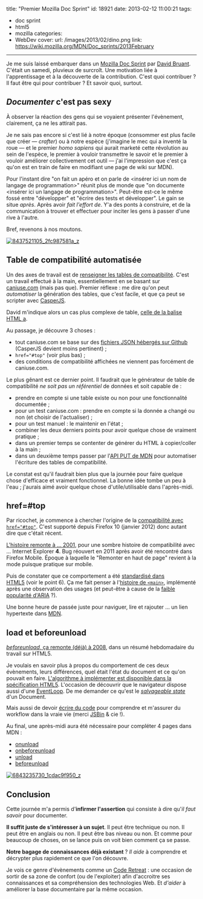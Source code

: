 title: "Premier Mozilla Doc Sprint"
id: 18921
date: 2013-02-12 11:00:21
tags:
- doc sprint
- html5
- mozilla
categories:
- WebDev
cover:
  url: /images/2013/02/dino.png
  link: https://wiki.mozilla.org/MDN/Doc_sprints/2013February
---

Je me suis laissé embarquer dans un [Mozilla Doc Sprint](https://wiki.mozilla.org/MDN/Doc_sprints/2013February) par [David Bruant](https://twitter.com/davidbruant). C'était un samedi, pluvieux de surcroît. Une motivation liée à l'apprentissage et à la découverte de la contribution. C'est quoi contribuer ? Il faut être qui pour contribuer ? Et savoir quoi, surtout.

<!--more-->

## _Documenter_ c'est pas sexy

À observer la réaction des gens qui se voyaient présenter l'évènement, clairement, ça ne les attirait pas.

Je ne sais pas encore si c'est lié à notre époque (consommer est plus facile que créer — _crafter_) ou à notre espèce (j'imagine le mec qui a inventé la roue — et le premier _homo sapiens_ qui aurait marketé cette révolution au sein de l'espèce, le premier à vouloir transmettre le savoir et le premier à vouloir améliorer collectivement cet outil — j'ai l'impression que c'est ça qu'on est en train de faire en modifiant une page de wiki sur MDN).

Pour l'instant dire "on fait un apéro et on parle de <insérer ici un nom de langage de programmation>" réunit plus de monde que "on documente <insérer ici un langage de programmation>". Peut-être est-ce le même fossé entre "développer" et "écrire des tests et développer". Le gain se situe _après_. Après avoir _fait l'effort de_. Y'a des ponts à construire, et de la communication à trouver et effectuer pour inciter les gens à passer d'une rive à l'autre.

Bref, revenons à nos moutons.

[![8437521105_2fc987581a_z](/images/2013/02/8437521105_2fc987581a_z-600x396.jpg)](http://www.flickr.com/photos/the-jedi/8437521105/)

## Table de compatibilité automatisée

Un des axes de travail est de [renseigner les tables de compatibilité](https://developer.mozilla.org/fr/docs/Project:Compatibility_tables). C'est un travail effectué à la main, essentiellement en se basant sur [caniuse.com](http://caniuse.com) (mais pas que).
Premier réflexe : me dire qu'on peut _automatiser_ la génération des tables, que c'est facile, et que ça peut se scripter avec [CasperJS](http://casperjs.org/).

David m'indique alors un cas plus complexe de table, [celle de la balise HTML a](https://developer.mozilla.org/en-US/docs/HTML/Element/a#Browser_compatibility).

Au passage, je découvre 3 choses :

*   <span style="line-height: 13px;">tout caniuse.com se base sur des [fichiers JSON hébergés sur Github](https://github.com/Fyrd/caniuse/tree/master/features-json) (CasperJS devient moins pertinent) ;</span>
*   `href="#top"` (voir plus bas) ;
*   des conditions de compatibilité affichées ne viennent pas forcément de caniuse.com.

Le plus gênant est ce dernier point. Il faudrait que le générateur de table de compatibilité _ne soit pas un référentiel_ de données et soit capable de :

*   <span style="line-height: 13px;">prendre en compte si une table existe ou non pour une fonctionnalité documentée ;</span>
*   pour un test caniuse.com : prendre en compte si la donnée a changé ou non (et choisir de l'actualiser) ;
*   pour un test manuel : le maintenir en l'état ;
*   combiner les deux derniers points pour avoir quelque chose de vraiment pratique ;
*   dans un premier temps se contenter de générer du HTML à copier/coller à la main ;
*   dans un deuxième temps passer par l'[API PUT de MDN](https://developer.mozilla.org/en-US/docs/User:lmorchard/PUT-API) pour automatiser l'écriture des tables de compatibilité.

Le constat est qu'il faudrait bien plus que la journée pour faire quelque chose d'efficace et vraiment fonctionnel. La bonne idée tombe un peu à l'eau ; j'aurais aimé avoir quelque chose d'utile/utilisable dans l'après-midi.

## href=#top

Par ricochet, je commence à chercher l'origine de la [compatibilité avec `href="#top"`](https://developer.mozilla.org/en-US/docs/HTML/Element/a#Browser_compatibility). C'est supporté depuis Firefox 10 (janvier 2012) donc autant dire que c'était récent.

[L'histoire remonte à … 2001](https://bugzilla.mozilla.org/show_bug.cgi?id=93077), pour une sombre histoire de compatibilité avec … Internet Explorer **4**. Bug réouvert en 2011 après avoir été rencontré dans Firefox Mobile. Époque à laquelle le "Remonter en haut de page" revient à la mode puisque pratique sur mobile.

Puis de constater que ce comportement a été [standardisé dans HTML5](http://www.whatwg.org/specs/web-apps/current-work/multipage/history.html#scroll-to-fragid) (voir le point 6). Ça me fait penser à l'[histoire de `<main>`](http://www.whatwg.org/specs/web-apps/current-work/multipage/grouping-content.html#the-main-element), implémenté après une observation des usages (et peut-être à cause de la [faible popularité d'ARIA](http://www.sitepoint.com/whos-using-aria/) ?).

Une bonne heure de passée juste pour naviguer, lire et rajouter … un lien hypertexte dans [MDN](https://developer.mozilla.org/).

## load et beforeunload

[_beforeunload_, ça remonte (déjà) à 2008](http://blog.whatwg.org/this-week-in-html-5-episode-16), dans un résumé hebdomadaire du travail sur HTML5.

Je voulais en savoir plus à propos du comportement de ces deux évènements, leurs différences, quel était l'état du document et ce qu'on pouvait en faire. [L'algorithme à implémenter est disponible dans la spécification HTML5](http://www.whatwg.org/specs/web-apps/current-work/multipage/history.html#unloading-documents). L'occasion de découvrir que le navigateur dispose aussi d'une [EventLoop](http://www.whatwg.org/specs/web-apps/current-work/multipage/webappapis.html#event-loops). De me demander ce qu'est l<span style="line-height: 13px;">e </span>[_salvageable state_](http://www.whatwg.org/specs/web-apps/current-work/#concept-document-salvageable)<span style="line-height: 13px;"> d'un Document.</span>

Mais aussi de devoir [écrire du code](http://jsbin.com/ijikic/6) pour comprendre et m'assurer du workflow dans la vraie vie (merci [JSBin](http://jsbin.com) & cie !).

Au final, une après-midi aura été nécessaire pour compléter 4 pages dans MDN :

*   [<span style="line-height: 13px;">onunload</span>](https://developer.mozilla.org/en-US/docs/DOM/window.onunload)
*   [onbeforeunload](https://developer.mozilla.org/en-US/docs/DOM/window.onbeforeunload)
*   [unload](https://developer.mozilla.org/en-US/docs/Mozilla_event_reference/unload)
*   [beforeunload](https://developer.mozilla.org/en-US/docs/Mozilla_event_reference/beforeunload)

[![6843235730_1cdac9f950_z](/images/2013/02/6843235730_1cdac9f950_z-600x399.jpg)](http://www.flickr.com/photos/the-jedi/6843235730/)

## Conclusion

Cette journée m'a permis d'**infirmer l'assertion** qui consiste à dire qu'_il faut savoir_ pour documenter.

**Il suffit juste de s'intéresser à un sujet**. Il peut être technique ou non. Il peut être en anglais ou non. Il peut être bas niveau ou non.
Et comme pour beaucoup de choses, on se lance puis on voit bien comment ça se passe.

**Notre bagage de connaissances déjà existant** ? _Il aide_ à comprendre et décrypter plus rapidement ce que l'on découvre.

Je vois ce genre d'évènements comme un [Code Retreat](http://coderetreat.org/) : une occasion de sortir de sa zone de confort (ou de l'exploiter) afin d'accroitre ses connaissances et sa compréhension des technologies Web. Et _d'aider_ à améliorer la base documentaire par la même occasion.
